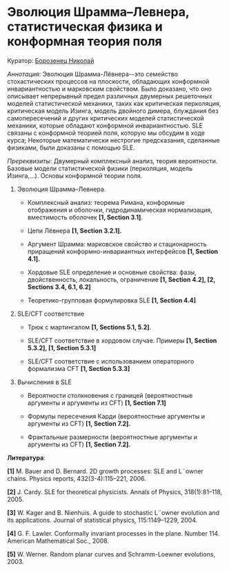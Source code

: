 # Эволюция Шрамма–Левнера, статистическая физика и конформная теория поля

Куратор: [Борозенец Николай](mailto:nikolayborozenets.spbumcs@gmail.com.)

*Аннотация*: Эволюция Шрамма-Лёвнера--это семейство стохастических процессов на плоскости,
обладающих конформной инвариантностью и марковским свойством. Было доказано, что оно описывает
непрерывный предел различных двумерных решеточных моделей статистической механики,
таких как критическая перколяция, критическая модель Изинга, модель двойного димера,
блуждания без самопересечений и других критических моделей статистической механики, которые обладают конформной инвариантностью.
SLE связаны с конформной теорией поля, которую мы обсудим в ходе курса; Некоторые математически нестрогие предсказания,
сделанные физиками, были доказаны с помощью SLE.

*Пререквизиты*:
Двумерный комплексный анализ, теория вероятности. Базовые модели статистической физики (перколяция, модель Изинга,...). Основы конформной теории поля.

1. Эволюция Шрамма–Левнера.
     - Комплексный анализ: теорема Римана, конформные отображения и оболочки, гидродинамическая нормализация,
вместимость оболочек **[1, Section 3.1]**.
  
    - Цепи Лёвнера **[1, Section 3.2.1].**
    
    - Аргумент Шрамма: марковское свойство и стационарность приращений конформно-инвариантных
интерфейсов **[1, Section 4.1].**
    
    - Хордовые SLE определение и основные свойства: фазы, двойственность, локальность, ограничение **[1, Section 4.2], [2,
Sections 3.4, 6.1, 6.2]**
    
    - Теоретико-групповая формулировка SLE **[1, Section 4.4]**

2. SLE/CFT соответствие
    
    - Трюк с мартингалом **[1, Sections 5.1, 5.2]**.
    
    - SLE/CFT соответствие в хордовом случае. Примеры **[1, Section 5.3.2], [1, Section 5.3.1]**
    
    - SLE/CFT соответствие с использованием операторного формализма CFT **[1, Section 5.3.3]**

3. Вычисления в SLE
    
    - Вероятности столкновения с границей (вероятностные аргументы и аргументы из CFT) **[1, Section 7.1]**
    
    - Формулы пересечения Карди (вероятностные аргументы и аргументы из CFT) **[1, Section 7.2].**
    
    - Фрактальные размерности (вероятностные аргументы и аргументы из CFT) **[1, Section 7.2].**

  **Литература**:

**[1]** M. Bauer and D. Bernard. 2D growth processes: SLE and L¨owner chains. Physics reports, 432(3-4):115–221, 2006.

**[2]** J. Cardy. SLE for theoretical physicists. Annals of Physics, 318(1):81–118, 2005.

**[3]** W. Kager and B. Nienhuis. A guide to stochastic L¨owner evolution and its applications. Journal of statistical physics,
115:1149–1229, 2004.

**[4]** G. F. Lawler. Conformally invariant processes in the plane. Number 114. American Mathematical Soc., 2008.

**[5]** W. Werner. Random planar curves and Schramm-Loewner evolutions, 2003.
